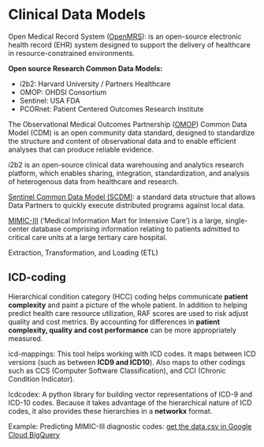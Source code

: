 # Clinical Data Models

Open Medical Record System ([OpenMRS](https://openmrs.org/)): is an open-source electronic health record (EHR) system designed to support the delivery of healthcare in resource-constrained environments.

**Open source Research Common Data Models:**
- i2b2: Harvard University / Partners Healthcare
- OMOP: OHDSI Consortium
- Sentinel: USA FDA
- PCORnet: Patient Centered Outcomes Research Institute

The Observational Medical Outcomes Partnership ([OMOP](https://www.ohdsi.org/data-standardization/#:~:text=The%20Observational%20Medical%20Outcomes%20Partnership,that%20can%20produce%20reliable%20evidence.)) Common Data Model (CDM) is an open community data standard, designed to standardize the structure and content of observational data and to enable efficient analyses that can produce reliable evidence.

i2b2 is an open-source clinical data warehousing and analytics research platform, which enables sharing, integration, standardization, and analysis of heterogenous data from healthcare and research.

[Sentinel Common Data Model (SCDM)](https://www.sentinelinitiative.org/methods-data-tools/sentinel-common-data-model): a standard data structure that allows Data Partners to quickly execute distributed programs against local data.

[MIMIC-III](https://physionet.org/content/mimiciii/1.4/) (‘Medical Information Mart for Intensive Care’) is a large, single-center database comprising information relating to patients admitted to critical care units at a large tertiary care hospital. 

Extraction, Transformation, and Loading (ETL) 

## ICD-coding

Hierarchical condition category (HCC) coding helps communicate **patient complexity** and paint a picture of the whole patient. In addition to helping predict health care resource utilization, RAF scores are used to risk adjust quality and cost metrics. By accounting for differences in **patient complexity, quality and cost performance** can be more appropriately measured. 

icd-mappings: This tool helps working with ICD codes. It maps between ICD versions (such as between **ICD9 and ICD10**). Also maps to other codings such as CCS (Computer Software Classification), and CCI (Chronic Condition Indicator). 

Icdcodex: A python library for building vector representations of ICD-9 and ICD-10 codes. Because it takes advantage of the hierarchical nature of ICD codes, it also provides these hierarchies in a **networkx** format.

Example: Predicting MIMIC-III diagnostic codes: [get the data.csv in Google Cloud BigQuery](https://mimic.mit.edu/docs/gettingstarted/cloud/bigquery/)

